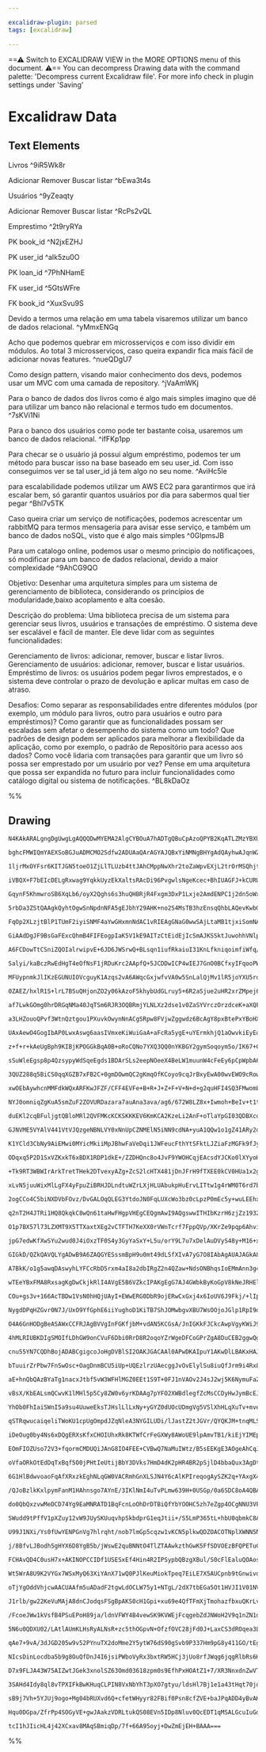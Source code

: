 ```yaml
---

excalidraw-plugin: parsed
tags: [excalidraw]

---
```

==⚠  Switch to EXCALIDRAW VIEW in the MORE OPTIONS menu of this document. ⚠== You can decompress Drawing data with the command palette: 'Decompress current Excalidraw file'. For more info check in plugin settings under 'Saving'


# Excalidraw Data
## Text Elements
Livros ^9iR5Wk8r

Adicionar
Remover
Buscar
listar ^bEwa3t4s

Usuários ^9yZeaqty

Adicionar
Remover
Buscar
listar ^RcPs2vQL

Emprestimo ^2t9ryRYa

PK book_id ^N2jxEZHJ

PK user_id ^aIk5zu0O

PK loan_id ^7PhNHamE

FK user_id ^5GtsWFre

FK book_id ^XuxSvu9S

Devido a termos uma relação
em uma tabela visaremos utilizar
um banco de dados relacional. ^yMmxENGq

Acho que podemos quebrar em
microsserviços e com isso dividir
em módulos. Ao total 3
microsserviços, caso queira expandir
fica mais fácil de adicionar novas
features. ^nueQDgU7

Como design pattern,
visando maior conhecimento
dos devs, podemos usar um
MVC com uma camada de
repository. ^jVaAmWKj

Para o banco de dados dos
livros como é algo mais simples
imagino que dê para utilizar um
banco não relacional e termos
tudo em documentos. ^7sKVi1Ni

Para o banco dos usuários como
pode ter bastante coisa, usaremos
um banco de dados relacional. ^ifFKp1pp

Para checar se o usuário
já possui algum empréstimo,
podemos ter um método
para buscar isso na base
baseado em seu user_id.
Com isso conseguimos ver
se tal user_id já tem algo
no seu nome. ^AviHc5le

para escalabilidade podemos
utilizar um AWS EC2 para
garantirmos que irá escalar bem,
só garantir quantos usuários por
dia para sabermos qual tier pegar ^Bhl7v5TK

Caso queira criar um serviço de notificações,
podemos acrescentar um rabbitMQ para termos
mensageria para avisar esse serviço, e também
um banco de dados noSQL, visto que é algo
mais simples ^0GIpmsJB

Para um catalogo online, podemos usar o mesmo
principio do notificaçoes, só modificar para um
banco de dados relacional, devido a maior
complexidade ^9AhCG9QO

Objetivo: Desenhar uma arquitetura simples para um sistema de gerenciamento de biblioteca, considerando os
princípios de modularidade,baixo acoplamento e alta coesão.

Descrição do problema: Uma biblioteca precisa de um sistema para gerenciar seus livros, usuários e transações
de empréstimo. O sistema deve ser escalável e fácil de manter. Ele deve lidar com as seguintes funcionalidades:

Gerenciamento de livros: adicionar, remover, buscar e listar livros.
Gerenciamento de usuários: adicionar, remover, buscar e listar usuários.
Empréstimo de livros: os usuários podem pegar livros emprestados, e o sistema deve controlar o prazo de
devolução e aplicar multas em caso de atraso.

Desafios:
Como separar as responsabilidades entre diferentes módulos (por exemplo, um módulo para livros, outro para usuários e outro para empréstimos)?
Como garantir que as funcionalidades possam ser escaladas sem afetar o desempenho do sistema como um todo?
Que padrões de design podem ser aplicados para melhorar a flexibilidade da aplicação, como por exemplo, o padrão de Repositório para acesso aos dados?
Como você lidaria com transações para garantir que um livro só possa ser emprestado por um usuário por vez?
Pense em uma arquitetura que possa ser expandida no futuro para incluir funcionalidades como catálogo digital ou sistema de notificações. ^BL8kDaOz

%%
## Drawing
```compressed-json
N4KAkARALgngDgUwgLgAQQQDwMYEMA2AlgCYBOuA7hADTgQBuCpAzoQPYB2KqATLZMzYBXUtiRoIACyhQ4zZAHoFAc0JRJQgEYA6bGwC2CgF7N6hbEcK4OCtptbErHALRY8RMpWdx8Q1TdIEfARcZgRmBShcZQUebQBWbQAGGjoghH0EDihmbgBtcDBQMBLoeHF0QOwojmVg1JLIRhZ2LjQARgA2JP5S5tZOADlOMW4eJImeHgAOAE5O3shCDmIs

bghcFMWIQmYAEXSoBGJuADMCMO2Sdfw2ADUAaQArAGYAJQBxYiNMNgBHYgAdQAyhwAJqnWZQBqlU6EfD4YGweoSQQeGECKCkNgAawQgJI6jG22YWNxCCRMBR6DR1222L8kg44VyHW2bDguGwahg3HaE221jqFR6hUgmG4zhePAALNp2u0XtMeLNZTLOgB2DXzba8tDOHidOLKpIveIqs2dI3TDUksl4gDCbFupHWAGJ2ghPZ6MRBNFyccoGSsnS7

1ljrMxOYFsr6KITJGN5toeO1ZjLlTLUzb4ttJAhCMppNwXhr2toZaWpvEXjL2trOrMSQhjtxZvEjfF+TLtkHhHAAJLEVmoAqNSAAFVmADFTgBVIwAISSf1wi9mbAAovgAFrTAD6+8XAHkIGKALrbU7kTJD7gcIQI+nCFbM5gj4qNMqIEtigC+2yaC+xDbhkWQ5PkYpFFBSwnBIkgABqnNOUCAposzTNMm64AACvggKdHczBvAgmgYqUsA/hIuCkN

iVBQX+F7bEIcDELgRxwag9YqkkUyzEkXaltsRAcDi96PvgwlsNgeKcec+BhIUAGFJ+kCURU0BYNC2z9K0fKmjpTADBwwwcKMaBao26aanwYo7CsazUe0vq7AcwQcWcFwIFcnEQLMhBvPEgI4tMrpXvCiLIhptInHa2J4gSxBEmgtlfqS8UUlF6wxb6DJFm+I7tOynLcrA+mil+QrUhVpQSvqqblo2pbTOasyzC8nTxOquqSlMGraOm7Q1sqSovLM

GqynF5KhmwroSB6XqLb6/oyX2Qghs6s3huQHBRjR4Fxgm3DxP1Lxje2AmdENPC1j2dn5oWxYpbmdlhK2aAvEkiqdNM9YLHZa2DsOkHjhAU6zguy6ruuW67geR6nkxdnXrgt6cQ+T52cGxAFeJmNfkB60gcEmTZCOeSXnZLFsR5HQTfxfECYqtp2SJYloBjkms9JsmeQp3nI5wUDAoQRgVOMV5C9OqPwnqqAvV+RyYNCEgADKEPQ2K5PSlATlp6zq

5rbDa3ZStQAAgkQyhtOgwSnNpdnNFA5gEJbhY29AHK+no2S4MsTB3hzEnsqQhbLAQevKwbGta76uBCFAbAkawYvcFiQgC1+IkIAAEgWRYq1xKbxEpvSqd+Glm76umcHyGrTIZLRDCMFQKidNYykknR3V+yyrHV6C4DwLn7Ic72oPJlx2dcEiaJuFC4C8UAyibX5wgilLUhAOVTQlR0pbvmVUtFzp0ljwj5SyfLFVyPLlYKtTVdsA8Gp9A0zB/HXz

FqOp2XLzjtBlP1TUmF2iyiSNMF4aYwGHxmnNdAC1vRIEAgGNaG0wwSAjLtaMB1tjxiSomNANptAanOoqdMSQszzCbPdfOT0uIClei2Ti7QWrWniJQmqkBAZDnJlBMGM55xLhXGuDc249yHhPGeRolM143gQIHVAnNnxE1xkHfGpRCYrFAqTCCaAKbMVYuxce3EGY8UEizLOyx2ZKODtzGS49J6Z1hELEWqcUpcIgKcKWMt8BywVhRfWEhzaOG5Jw

GiAAdDgJF9BsGaFExcQhmB4FIFEogpIaK5V1kE9AITzCtEidEjIcSmAJKSSktJuwohhVNlpN21sbgIHttXJgzt3D1I9onOA3shZ+2ZKQRRyi7KzTDhwCOOSIB5LCWM1JRTYnxI4Ik5JhT0nVLjgnJO4RRYVHTs4yA2c86PULuWHgJcSjKRKOXdS6wqg1GFC0puNt6yWL6EZVoplzJcXGFqWUv9e4OQHhsF4I83IIFphPLyPl1gvBzhOVW7RJB7Bg

A6FCDowTtCSniZQOIalrwipvE+6JD6JWSrwQ+BLsqn1iufRkaiuI31KnLfkniqoimfiWfq/J2rd2lKWQBXUe6lH/oaOUQCuxgNmENU0/F/ppXtAgOB7okE+hQatbGirME7T2jGB2X58GkpVJ0FMaYMyymzBqAJkAHoFw5eWSsE1Tm1nrNQ5sJj+UTDOhqWVpQeHA30fw1WO52iaDeMeB4zh8CdH3LgeI+59CDB4GCQgPAuBIzkajBR6M7FfmxnS1

Salyi/kaBczRwEdHgT4eOfNsF1jRDuKrc2AApfQ+5JCDDwICP4wIEJ7GnO0BCfxyIFqooPWibB6LjkYjIwxNMTH014oaDqQ1LUQDZnjLmWceaOK8qXFSptC2YP1o3YyfJPrHveS3Pk4DawWo6lcAFtaZQgrHnJSF09fKzBgDuEIfwyrhQ3llVEVLfTpXJCSwhZLXryopUBolNLL7vmvsMkqd8OiMMqo/NldkB6ANmAkFUndlSNl4hqShPV6oqgSP

MFUypnmkJlIKzEGUNUIOVcguyK1Azqs2vA6AWqcGxjwfvVA0w5SnLalQjMv1lR5joYXU5rqWGdGlJZShDcAYMiBpWr8gbg2hvDZG6Nsb42JuTam6dyN5GDOzaUXNV91EbtLUTctZN8iyNKNTYxLD51TGU1dDswlrHrqkg419/NJbZDceLTx3jsjS30LLY62wq4SDnMwIQABD0OxsskUEjoXCAaXMvZdXoE5WHTGnNMbm012VtOle22D7KI/sBlZo

0ZAEZ/hxlR1S+lrL7BSuQHjonZO2y06kAzoF5khybUdGLruy5+6R2aSjue2uHR2xrZMpej6rDRPpkmtPB91F4jPvctu8L771hvGwDhZgPB6AAEVVa+nXpFY+lK4NyoyuB4kUGMowZpMBlRCHCoMtQwwllmHuCeJw2/AjkqFQYTLDKLq5HUAAJlHhs6ZoJpKi9e2F4sCeNKsWiqjjqDuMYPQFg7VuC7L6og8Q0hbVyGdyoY2WTRz75MPHumT1QCyM

af7LwkGOmg0hrDRGqNMa40JqTSm6RJR3OQBRmjYLNLXz2dse1v0ZaSYVrczOrzdceK+aXQF1mQWHMhd5mgJxEXhZjY8Y7+LiW0ArpS7k0JBTZkxJKbMpZFSOCrMyTrPLEypm+6if7hZQeVlVLD7U8rdXKu6teaQGr+AKuYIa3ZJrfSA5tccx10OXX8D5fWFH8Jfvilx/KQnjJuLSjDc2SnHZE29mrv9jN+hJyzlgBLVcg9lQEDVFZQ8k9H1zRbY+

a3LHZouoQPvf3WtnQztgou1PXuvkOwynNnACgSRpw8FVjwZggwdz6BcAgY8pxBtePxYBoHX3Sigb3gQv733ySA+3sD+DTI2uRUyGt8ZUaGUO9yaAsOkouGA038nU30ZYOY6OqYLwJC8QHCP8pY6YGY3qTG00JO80bGy0lOwELGfGkYAm6ekAjOSYRqqY6YmY5qK61q9CfKFYVYjqdYDYNCaUzCfIlYDGGYFqqUPqmmou/qoMkgDwygE4hAhAmA9A

UAxAewO4GogIbAP0LwxAswg6aasIVmxeKiWuiGaA+aFcRa5ygE+uYErmkhjQ1aOwvkiEyEqE6EmE2EeEBEREJEZEiwFEI+GwY6E6xa/hjhM8g8yg9aTaLabaHaXaPafaA6Q6Fh1EwRSu5y+hkAnm4KpiC6J04wM+VuokGum6oWfMikVhe6isgRVcW2JYqYs+O2qAympGpo10K+jkg8GoG+4KDuV2EgPAUAswpAMAbwYIuAr2T+H2sGZ83+H+Bq5K

z+f+r+kAeUgBph9KIBjKPOGGkBqA0B+oRoCQNo7YXQ3QQ0nYKBGY2gymSoqoym5o/IK67+CqhBrGZO7GBMpBRM5BtOVBh0n+aG2OaY7U0wnU8wmo40XOs2vALx/BdM2ogh4JjGEAvq2mpQ0hsh8hihyhqh6hmhkCOhehFm6a6uNumuOM2uQyBMNhui5MKuEAORc6ZupyE0AkROxRNiNJpQtw5R9ub6a8rizuvAMWPiCWfiSWyeBWm4+gcAgQpIhA

sSuWleEgsp8p4QzsypyWdSqeEgds1BDArSLs2eepNOeeX4BeLW1muunW4cFeEy6pCpWpbA6yI2Wy7iqAuyU2uccmfI82VRi2NRy2NEdEk+ekHiLyTQbyzcZkrcZodYJo6GpQfcXRGwswvRW+XeERUgSEKEaEGEWEuE+EhExEpEUxAGMxL+cxb+8qv2B8/2P+yxO8ABdKwBX4HIoBTKyZQ20OUB7K+oCocoGBSoVo9GHYWoK6TKCoJCGopqv0XYjY

3QUZ288q5BiCS0qqXGZB7xFB2C+0gmDOwmQC2gKmqOfKCoyo9cqJrBxyEwA00wvEWO9cRowhvBb+CJXEHUj50ogCqJ6JRulmGaNpJeEAdmmx5h1yKU/41hzmBudho4jJzJ3mrJ/EFiU23JNm+yW6YW2+tZNEUAi4fcywyg3A5h6Quiiiq69wzw7wXwPw/wQIoIEIUI5EXi0kSSMO8oQ0YCc5/EpxnqvE/haJuA3SH08oJ07YJ0qOHY4wWOwlcImA

xwOEbAywhcnMMFdkWQxARFKwJFZF/CFF4EVFe+B+R+J+Z+F+V+N+d+g2quHFI4SQ3FMwomLUk5lCUw9YwlygolSGoMilylqlsYDmmlWcoQUATo+gCWMggValpR+Fme5swR+YuARhWlKwSVdEKVvkoZ46vocAQVeio4UEY444XCJQSQUEKuYApVjQJ5Z5NYZYl5PA15/hYAzKD5T5404JsopxVVWRGA+AQEFAWZC20EwZGkuVVA9RHuK5Nc22cZp6

NYJ0omniqZgKuA5smZuF2ZOVURDazara7auAna3ava/ag6/672W8LZ8x+Iwmoh+BeIv+t1tmF8GxYO2xEOzKD8+xhxXycQV0PKqO7U5xJ06OCojUMllCJ035pGLxa5u5G55O3xaqO51Oe5dOh5eqwm8Q0wtxRoLOXY6osNFqMJ9CGEKYaFmEzUMqCmvOnEIhVkvVvY4hfqiFV4hh8VaxwEea/CUFvAoVTm2i8FRVBiVMRiuRPmi6/meB3eJRFJZR

duEKl2cqBFuljgtQBloMRl2QVFMKcKCKSKKKEV6KmKCA2KzeLi2AnF+oTlaYpGI03QDBXcqO6moMPlYlqAcoWhY0qY6oqoqod6/CAVxAKlcVIVoR6VOlxFWtZhhlotJl3cZlx+p+5+l+1+rgtlbF3iNtI4zg9tY0tYHC3V407Y6o7tX4ntJY2g0mGEWOLUZolx9N/lChsVwVOu+AQt+y4VkV0VHE4dHdPJmIBFmV462V3NGAGVyVIQOV6R2wBVal

GJNVME5VYAlV441VtVJQzgeNBNLVY0xNnUpCZNMElN5iNN9cdNA+yuA1QQw1o1gZ41ARy2dRjsMZTySQ750Zjyc+fIv0horUMCR2q+1Ei421FRu16wCaTwmAm4O4OcjaFZ11hKNZT191QJkGd1L1/+Oa71bZ4OYBkOv1T82GvUpytxX9Z04wrCDGXlf83AlYp5HYXUTBc5fKxOGNyNXxmiPx6CW0mqlBB5hptBHQ/IcBbU4qso0CMw5N8m8J48TU

K1YCld3CbNy9AiEMwi0MYicMkiiMpJBhwFaVeDqi1JWFeucFthYtSFktLJZiaFzMGFk9fJyt/RQpkWIpEsgscWvi/iOpPW6AOEDwqAQEuI+4aDYF2SgTEAwToTbA4TkTZsOetsTShpTsJpKTns3SjWvS1pJjpQdpYyDpMTcTYTOIET1KlUGyo2np3pxRvp3Oc2pyY1w+r9R679jyjDct81f9s1cwv0lknRG1DoEDApqtKZOVA4OI8QRgQgSQp4V1

ODqxq5P2D1SxVZKxkT6xBDX1RDP1dkE+/ZZDHQnc8o4JvF9YWOHCqjEAcsdYJCKo0lXYyoHCZ0nDAjHxSCJBaNvxu5/xwjgJpK/IRq0qgdPFy1BktCTTcJimYw9YXUpywDVd6jYupQumkuBmMuxm8uZmGRjJaumak94FI4w9ljIt1jDJxuUtrJfmlxzjitvJOFkDjuUWYwYpvjEp/j0p6wcTSSTAlTKpEyfLYQpAgrATFsZpq6aTDyWeWTXSPSvs

+Tk9RT3WBWIrArkTretTHek2DTvexyAZg+ZcS2lcHTX481jDnJFrH9fTXEE0kCV0HUa1x2g8m4YzKteFNaEgGoOEbaOcqM7rSzzZuDtZazmDj1qzTZmzr1PNtKQBhD3ZEBpDX4L8VoyQamhGN0po+O6On0iQ/IZYpy0qHYQ0qJrx65xBW5aCxAfx/GgLQmmD/IaBP86YbUpoUmXQcjYwCjLCUCZY9cXqtzAF9hmJMhchChShKhahGhWhxJ+LnNxj

xLvN5juuWixMlLgFX4yFpuZiBRHJDLndtuWZrLXjHLUAbukpHuErvLITtw1g4rWM0T6rd7bAD7STup7saesrmTUrCruTSr/SIFIcoyart7qA97HAj71T7p7e42erVi02fpzTA+Q+pr4Y5rGeU+XyPTtrzRbU+OYCXbIDaZuA04Hr7jkz6w8QHwOQgI04gQyDyzkTrx9ZWDYb0bN1obcboOflhTKG+zPZGwfZBxA5GOnUA0SoDUWoECA7eb6oyQzK

2ogCCo4C5biNXDVbFOvz/DvGALOqQLEG3YtdoJN0FqLUXcWo3bz0cLpzP0mEc5y+wuLEEhxVoMGoYIE4pwm4MAzgE0zApwbw7QuAc4HATw04i4PnC7QF5JR7lJdKZL67LmNj1L9j+R8wq1h7ZLrjJ7PjTunp3jHjF7fjUpisEy04IT/LYr2zz76wFXqAVX0HZWkrX7+pMr1Wv7rX5pOT+eeTQHBTpeoHJTBW9XjXWrNTHpurXeByyHRcLTT9bTZr

q2nT2H4JTRi1HQ8QkqkC8wQn61taHwFHgpVHEgCEQgmAwI9AQgswwITHIbKzrH6zjZz1932z+DCbezSbJDWGqbkopGinrCNDTUX9kbcso5td35Hq0oNYULd1lbnxPz25fzGN+n9OONTbX9s5EmsNCoymQl0LsJLdH548pYRoLVDrrNIu7N29XipA7QhAjaYyGoqsFAO4x4nQCEswx4OEc4Tw8QuQA1hLwH8Xq7oFSXotVLEts6KFe7GE3yWXFjOX

O1p7BX57l73LZXMT9X5TTXaxtXEg2vCTFTH7KeXX0rVWnTcrf7FppQVp/XKrZe9pqp6AhviTVTLeE3cHaA9TiHjTsJ/erT6Hh6y3NrXTHQVo63ny40GBx9yLKZrrGwOcR3Ez3r6AMAAAsvoHA4MB8JdcjNMVxw93WU99g69+7zxx9Xxx1gJ194cyJ/9YD/KEAkaN3Ft19EUV+HLL5gND9KaF6tebm8928Zpwj9W1Tp85jQCY26SlAnECDdqHL1dK

jpG7edwKfXwSYu2wud0J4iOxzTF0S4y3GyYaSxY+L5u/orY9L7u7xDelAuDVyS48y+M16+xZ46r67iV9ezyxIAcGYMQGwFQC4AvSTAWJMwAa76BgBgQfALgAADnAAY7YBRIMgEA4AVEE0BBBgBZgZgPtDAENdnYRAIwIUiED6BQm1gPQKgFWCUDUqxsVANANvjhJ8A2gIVjEz/4kBABaA0AbQJIFQDMBCApAcyFIE8CvSuADATANQDYDcB3AggaL

GIGkD/QZkQAVQLYgADwB9A6ZAQGYESssmBpH9u0mt49dLSfXIvA7yG7O8IAbAgAUAJAGkA8Bwg+gfwOQFCDIBIgsQVgN2BSDwBCceELINmQkCyBigygQgGoGqC6BmAjQUwLdJt4RSPvXkj3lm4B8FuQfGnJhx/rYdO4uHX+s0W7jOohCtzfbtRAHDJ9X+OZB8AgEex7BlAc4HosGxjbcco2CxCDJG1eLMdy+YFd7psXbL8cuyuxFvPXzE6lh+oUm

A7BkK/o1g5awqDAswyhLYFCcRbD5rxm4aI8a2dbIRgZ2n4QZaw+NdsONBhqsIoEMmAnn3g4S2cuIkqThGNFEyU8XO1PAllzSP7tCzGmxRLnSUNyX9UuMvW/kAnv4rk10DwpXiyzy5ssXceXdXqV2a5V5sAkgQAX8AzioACqqwPAbCNIjkBSAqADIFEgSzYAtYorMwLANoHBC9ApA3YIIEoEawSAhAWZCgP0AABn4gI+GNjaBUA5sQAYnCiD4BUAL

wTEeYBxFMA8RxsagKgDwCkjkRlI4AVgE5B6VZkcIPAKgEgG7AJ4GWbkByKoGpV8kNeJRHElCBRJTgIQKACIHCBaCn2EeGJubChEwi4RCI4pOAORGaBUR6I/QNyOxHGxcRhAfEeAMJEGBUAJIpQeSMcBUjSBtI+kbcGYBMiWRXpNgOyM5FOjeRpAfkcwEFHCiLRBYcgOiMwCSj/ROol2HKL9jgDTgSo+EEEKAE+4NRHALUcwB1F6iDRoY30Mkyla6

COu+gs3v+166AcTBDw1VsN0hHQjUAyI+EWwERG0DbR9ojERwCxGxj4x6IoUV6J9Fkj/+lIpwXKLpEMjQxzI1kZGIIDRixxPIl0XyLdECihRoQZMWKLTEZiFxHAGUcAPlF5iCxKo4IWqI0Foiyx9AbUReKrEKkjRMHaIXU07w+kDW/pebsa2qIv0lu6TD+mMFrCR8Kg3KCYBgUK7x9QGg8JBlcFHjnZleAxdAE8DuCbV9AgIZ4HdzqFF9w2ixIfq0

NygdDPqHZGvr0N7J/UxO9YfGphE6iiYughoD1KiTB7ShJOMwbgvXBU7WsOOjoJGlp1RpI9dO20NYWj1KCiNeAEnLHBhC6BzBzyYCFggkKJ4CBPyO/SVF6l36ot3hB/YXqYxP6T1z+9JLdh5jsafCbo3woaL8OtxxclauXIrsCNFKf8uW4ItSBMkipKCtk1seEexCOCkAOA1AKJJIJWCAD5Rs0acRwHzDchdEAg0IasHoAJj+xg4rwTgLREkCok6f

O4A6GnHODgBeASAWxCCFRJAgBVVgInFGKfjbM+vdAN5KCGsA/JnIGKkFJCkcAwpVgyKWiJ9ixSlS4EBKbQKSkpSrRdgjKRAOym5T8pqAw8cVOAGrAypCACqWoFmgwAapnk03g0ja4W9Q+VvZsTb0gB292xDkwpo72KbmCGpqwJqRwH8mtTgpoUjweFJzHsAepnAPqfFKiSJSEAyUwUaNO4HjSspHAHKXlKJEzSipqVeaQgEWnLSqpa0qITq3g7Td

4hMLRIUBKDIgSMOIfLDhGW9onCVuF6Dbi0RrD8R2oqoYZrWgeDFCoGPrZgA8DuCEB2ggwQgARML4sdi+EbDZqzLaE7MPuVEnoeAW+4w4xOzgTqE5TajMTpQz5LuOjgNAdhTy2oMsF3BuhSoBJ6DeHt8zH7o0J+qPbGtJIerJgoSc5Rul2FkqqSUZ6k7eJ+RBpdxzQQnPfuLTJKH8Tpx/Kks8LP6vCEKDsiydfzphm47+tkhXrrgBEv8u8sWfLtFj

cnu55YN7CQDhBojADABCgigcoJoHgDVBlSI2OAKJGACAAl0APwDKAIpuY1AKwDlLBAKxHAJUtEGWDJjKBAAK/8mpjvBhAmiBNI4BJzABHARAWEJgERCpxgUsAVEn1FWCUBAAm2vFJrHh5zBcc1MYnPIE+SQhQ042BnK1j5Tc5+cwuc9PAGlyfA4QKJFXP8C1ziADc6MMAObm+C25HcpRN3PUEFIORwQgecvOyBCAR5pAseSQIGmTzpSOg9rpb065

bTuuirZrPbw7FnSwOsc+OagDnmBCU5iUp+UQEzlrzUAecggJvOvElylSu8iuQfJrm9i4Rx8xuWfJkFEDMpjo9ufPOvmADb5jA/uVwIrnDzABo8jihPPWkbBPeMQ38fqwSFGs0OE1TGWBLD5fIuhaQgmZ8i6AXQvoUmcmdRBewoTQUfRY7qnx2DIQHgcAdoHAEMGwgC+qDNoY9w5mkSy+5E+Np0MTY0ThOdEk5pyMwjJBHyvEVhJKlZwTC/uPtLHE

aE+hnQbQAzBYaTg1nacxJtbf5vW3WFHlMGZ0EEt1S9T+0FJ1nVAOv2J4sJ2wj5K6NymuFaZzJque4c7MeHGSHhpkt4fv23aWSb+1k0hAHMf7/Dn+nrUOcKQ/6giv+0cn/kE0gXQLk5/04rANjXlRIrRNgsgRkmyCeiPBgopJJ4KiT+Cr5sC2gdQuKasLyAJo9Vs0oCGtL0p7S2gdnK6UDiH5TAXpTUCODTjBlDXDKdaNGXyCKFEytQeELvmsK6xZ

vBsX/KbEALsmQCwvK1lMHl5p5Cy8ZW0v6yrKDAAg7pYFO2XWBdlegfZcMsCCDyHwJymBcEJUGTKLljA1hdq0m6Iy/x3CwCbwoxnB8BF2HQ0MIqNJZDCZzMRuoMLloFDB46fKmVCmCRmAc42AeIPUFqFcyQM7MkiaX0IlvdjFlE7oTsQFl18LFv3fUJWChojQbQ1DU4tcTQJ41QSNYfYRah+jeKiCo/PxSsMCWSTdZNBB6t3GSDagFyc5ZakJCOHy

YhOb0FhIaiSWnI5a9su4UuweEksTJHslLlLxNy+yGYZ0dUOcUDmgVg5VSlXhHLqXuTv+mveZamKhFj5W5YQKBQcpWVRIngGWfse+CECEAN5/gjIPKRzmKlYk7Uv6eAIBX+D9AOcxOAAK6WQLNADeNEbOLGS9KoZ5CsIDQIdElyEAQgA5Zq2IDaAokkVb0e+EAE+wwgygRNXgIWQRqoxY3YgKgFjUgDSBqCgQWWIbVNqyxmQGZXVNiaQLQ1KSBtZG

qSTRqwucaiqeliTWoKU1cpUgOmpdJZqNleA3NYGILUDi/lJastZ2tJGVr/QYQKJM+tnqMLSBYQJtSOrbUcAO1s4ntRbX7W0DB1D8zcSOrHVxqjgk6gudOsAFfrNRC62sZ+weW3Ldp/8+rJosOnGCXloCswcKxXWxTw1wQwAZuu+Uxqd1LoxNcmtIGprj1GatgGerSk9K8116otRwFPmhN71Fa4AW+tfWhB319ahDT+vbUziu10U3tcBvAGgaRBHI

iDeOug0by4Ns6xDQgERXsKfxCHOIUhxRk8KTWfCrFeGXWy8AWoUE9lpAmvTB1/kiEjYIMEpUYSIAi4SQPgA1D0B4gE4SmYyp0XMriJTQzmd5pByV82Qn3MxUc1E6WKRZXUW4r5j4isMOoK5f+KJgGjqhPopyFUGmCgTf0Ghw/CfksM1nI9tZQSqSRqtCU3RJO0ffkDxEARy1V+HQC2SarbBWgWoADYdnpIKVGNYuZLO1bkodWS9ClPs+1n7JskP9

EOmFIOZUso72V3+fqormCMDUQiJAnG8IO4FEE+CVBwQ7NaMuIWtz/B5sEEKgE3AOgeAhCqJD5R2jOxbBQ4uEZSLjXLaCArcjAfoHanMAaRqAM7UCspF4KgVXykrP2NmSOBgBnGnARgMu02ihAm452FssQBnaWBBWJbcshgGaA1tqVDbeeqfnnySFEA5kftsO3HbT5p2+OdkEpFIjrtpAW7Qjoe0ZBntr297UTrRGwjvtyy75eAIKr/arAhCkuaIL

oVfaORkOtEdDqTxBqf5O0jPHtIeUtijBbY3DVks7HmD4dK2pHR4BR2pSjlD4bbaQux3AgDtR2k7bUEJ0XaSdwQm7eiIp1ojHt1Ot7frs+0M7sgP2jpazs+ns6gdXO0HTzq9KEAodFtQXR71g4cKtN+yZGf7z03ATh0oEozTbDNRmaOgNoQ0C1R37SLB4izaeKhM3zoSd86wJIB8AHBwB9AzARtOAy82fY2Zvmr/IJKPhMrAtuzPmTyuIZ8qU2tUY

6G1HlBdwvoaoFqAfXRxzkEghNLqGW0VACRmhGnXLSJN4Y6cAlKPIreqogAySZK2q+YAxgX43QLZtWr5L20YYTQOESs/8m1q9kZKbVWS7rVkryWeyr+zqwba6uG12SFaWS71ZNrf7hz2Wkcq9g0qDXrAHQR4vBSmMKmhwdtn6vcfiKLFljnYl42AQAFfwgTG60UAOxHLbwIv+ugaIKR1QB0+j2DnY/IrmkwcBygJgE7sgW4BJBaIlkMENdH4jBRYG

/QJoBzlkKxlpymFanM1HAhnsgo7AYnE/3IKlNmI4uTvPLmw639H+0USGp/0a6SDC8oA4QBAPgGEx6y5jVyAVJiBfYGu8gJoCQMoG0DdCzEVkCwM4HAdeBggybojUiGyDIgig1QeOWLKF5sK8AWWMYOqxmDVSWuSgtg2cGFR3B8IMhs2kew0NoujDeGAOkQAjp0uslrLq8n8GM4J47EVYGEP/7RDkY8Qy7DAMQHpDUB2Q7AYUNY6lDKh1A5xvQMaH

do0QbQxzvwMeDCD74Yg9EaMNRATD1BqFcnLoOhDrDTBiQfYbYOOHC5zh7eZgp4OCgNNU3VFbpvRX6bMVKQrGSIuM1phbmvTZouqBmDLV4JSwBPrhHs3p6JAswc2JIAdAfBZgj2JPXikrIV6h+bHQfQDkMWV7eZ3K76kJzC3/U8a/UPGgJHbCkZXyqsu5mMCxzaq5geNNLUSoVVfNNyyq8fnp0n0iNjyxxZ1KQi+gE4LVNWhIcas/JDQ2oNobuN3F

SWudd9tPffV1pXZuy12vW9JUySKUuqvhpSkbdprG1eqJtii+/S5LmP365tL+hbU0qbmkC8A7ItgJvM4DZxfpaO9Ka3IinhBYkXS0OGZEIBwB2AlAzubEZANsAIDJc17bEkcCXj+dkCwGeMrqNwre5d8wUUlPYHWDupUSIkbvMwAkAUdvBiBUycPGsn2TIef2FyeY1grI1mQZgAKY41CnuQoppQRKeAPxHpTKUl7XKIHFxG11nGlU7QcXnnKNTjAr

U99J1NXi/Ys0fUwYENPGnVg7hlrqht/nob7lmGp5cqzw1vKCN5plkwQDZOACOTNplXWNN5Nyj+Tfy10yKbFNWCxDUpmU36flOBnW5wZshaqbDM9yGBxTKM//w4HPT4zigsuVgGTM8MhsPRlFVwv6OodBjoe/heHr5Dyr8ZsZMRY+QmhZgVGCejYI9iWMnd0Ai4VWNMBxB7BcAx4IwCzIC0HGS+ZesiacZMUhbeVexeveKElBWhAa3Ec0JAl4gQJn

j/8BfvLJBodh5gHYX6D8YgB5b/jWswE2quBNNtO4TlZTAAwkzthGwK5FfSDVOEzBFQPETuCiduGLtOtFjQ/S8KsZmT9J/Ws/XkVlAiFKwK6P4TfopMp8qTZ7J/XLDlpe4IAx4TQE8DBQaw2AaAA4GEBim/7gBNEWEWoDBQiBgBrhlncqc/VVIMgkMt7UwCyDcgM0tuosUjs0BEBIxYaxMZwAcBMBrAVgp+fKWWDYAAAt+6bTnBD5Tj4GiBOeoD+g

FCHAvQD4C0usH7x+AKINOPCCIDf1USESxEf4Hin4R2IPSypbQBzgXBul/S0cFlEaluQOAosf4NYCkgVLHO7AzGE0toiv14AhBVrCGV9ZftD8rVHAMkOfTghdGk9UqTYBMjjwGCrKy4KSllGSj7gDLIwHvmKjlRRYyAf0tIBMjQIQQxgBB2NOvTJ128oDWpXCATx1oEQic/ICiRRIPg6l4U95YXnFXjYaAB8b7kFHgqA8go0tcskIMTWm8E1zOb+v

Wt5WrA8U9K2VYGx7WSxMyQ63XiYAnX71wQ0PJlKeuMiokTpeq7EiLE7X5AUCpnb9tGnwivdaIsGw6I1IZJVBRh+DcpbavfTPR2QbEDALRGAD5SuAIwD5Jqv0BnQQgcK/eJ8Auw0R+gR8FEA9HMmP9qoiMIIGCscARLuAOELtdE0g2wgp8tEaEDCFRhjLq2pXVdPRFY2YV4hja0cHAFBiVxqAAABSs60xqa24EMsDHLjbgHOsG4KOEBkgOdZG8q1A

oTjYgOddVhjcwAACUAAfm5uADadF2tgwLdOCLW75y1+NTgL/2dX7tbEGa5Ot1HVJI1V01NVkB7FWDMr0Gwqb8qx2Fq2AttjgI9ktGpVSAkhosVdPdgVmG1/Nym3gFCGcbMg+AaEfaOAGnBggRpxXROeoFACc7cAxAUZZBvK2sAqtxjZGs5BkBu5VAkiDDJpHZZCjYgcTbgCGmpz47DUkm9gAblK6f9002nFVfmucaHb1uuEf4J2uymPbclrZXRs1

J1rlb/gw22KeVuMAjA8dnCJodqsFSgBpAKS0cH1Gpi+xu69e4QfTFmXjTmohazfbxuQKrLvgT7S7eFOMD3b2ci0xlluCbzHAqgKMcIBauR3ADkp+I5IcXVzL1gvF/i87BJvCXwgod8SxfavsyXUx8lg20pdauqXcrGl+6wNJ0uEA9L7AJK7gCMu7QSAplp6RZddO2WOlVAxyzjZctuXfg0BjkDAIeu+X/LegQK41dWts3ltoccK1YPlJ2ASYuAWK

/FcoeJWw1kVsfB4PSuEPoH89ja/ldnVFWY4B4vewSK9KVWEjFcqgebZdJNWoH2V9q1nZN1dWerU4/Mf1fYdAqmAI14IGNZ+uTXppAtyTXNbzGu3/762laxwDWs6OyH2lqgWDZevqi3rYQ+ZJ9a41nWpxv1q61rBuuROtrj1lZeDf2s153rST0gF9dSc+PLrRj0MYDaPXA3trBj8G3btoHQ2BdcN+pwjedKpyUbNj9G+NaazY2qz+Nwm6VIcgk3fA

5N6u0QDXU02/LAtlAUmKLHsRyALNsR+zc5thOGpvN+OfzfOVC28jFd0J+LaxCS3dROqea3LZDGK3G7SlMuS3bzWa2P7qYnW8bf1vBn/rHo556baW01OLbNtu25bvO2L37xQTv+8U3dv32vbDjn2/45QEc2wUVZ4O3KVDsenunUdkG/4Njvx3E7G25O6neUG+Sbp0N0VhM5dh53IFBdou63JLtl3KHyOlOcS7wD8D67eNqKU3Zue63/J7dheV3eNh

qAe7+9vA/3dJGD205w9v52PYnuTX2doMme2Y5ytW76dS90gSvb9P337Hm9pG8y411GO/tEghAEfaiQn3doZ9maZJcTXX3ZLbB1V0S4lHP2SpM6l2+/Y51f3E1aI3+0tYOeAOWTwDks2SPAebjIHEd2x8EKbNwPDRqZ4XQIrF3ZmAOwC46UEbAVdiJAyDgS2g9QAiXMHpCiS5fbNe4O5LnRue4pZRdFiSHm1h61QISvUPDLEmhhztHMsVzLLZkVh0

NIcsDinLocdba5b9g8OuQfDnJ4I6jsiPWboVyRx3bxtRW5HCj3jUo8rfJWqg6jqgRlbRs6HUxJb3R4VYyeGO3n/c0x9VYcjtPan1jwNz046uQv8A3VoIM49vEDX3Hw1g7V47seT2/HM1vtYE4WsguCAy15AGI9uukOcnMT+p3E8fFFPjrKTtdeU8Dtg2snd1v98EMqeAeDriTkD6dbA8XXA7lT39UDYY2g2APENqNczszstON39NxG1EGRtTjUbR

D7x9FLJA43W75AIZwtJGek3xnolSZ63Omd03618zpm0s9EfhPxHOAtZ1+7/XR3NnxdnZwVT2e0v5r4EQIGSJOfgQzn9z8AUrZZfXOfAtzjW8GIefACnnetz58qa3ckaTbOn/dz85HvR2F7CroF2+/dco6WdLo1GGq4p2+2G1/tuF7jcakh2YpyLo96i9I2kCMXUSLFxy5TvzW8X10zO0S9Y8kumnZLoIBS/5sTxqX+z5XSVJi8Mu67SCq583fZdt

3SAHd4Idy8ql8vTPXIFkBwKHuqCLPIN8VxNbYhT3pXO7gtyu/ldsHl7Bj1e1a43tHqt70jqKbvf+s6vD7x90+/WuEGmvpLN94AXfcc9qun7elO14AIdciBTPzrn+8E9Bcevo7XrkB76L9cciA3S7mB16YZfwP4ZyK73pwt97/i5sZoJSOAFkQbANFSIYxNrTUj5hMgNwbnL0AYAe6KAi4PhuPty2nBQfYPmEP4ZEA6oBw0GpEMxmElKrbeUP4ytB

sB9j7Vh+5YJUj9ogo+Mg04bRUXvd6Q+cfetWHyyr82FBif0Psn8cfZVE+baJPqADD4yBvAKJfHKn7j/0DHhqJL5w6cj9J94/xSUc71Bz4F/6BpwNSmbXz8Z/M/9A+WCNxD4Z/U+Mgr3xKjPVSrxVRfTP6DZuGnpZVZ6taeepT6V+c+x6eWQItjAh/JJsb+ABCG2CVAJBzoEwShMXWROU/rfzofAGCD5DVaKwhOMBM7ULYi/CbBgd700AIAZwuKGB

Hqu0DGpa/ZfrPp4SOGyVE+gwJAakzVDRLtukQS08EVn5IDp8Nluv0QcEDT1qMSALGcuIuGdC+RSAygf0ArdTC2heAXlFv836crxBLbvoEiH2pxs3J6/uARv2el4DD/s2gojv137j8m/Is8qbn87GMua/CWJEByEKdIrx0vwWQEv+PFiGHSiAXtHfxADGRferv/uiAHreziIy4/dgfi9UGYCghRKhf1YMX+itl+Ng1QDWAgAnAJN8AYf1IjSHSDv+

tcI1hJIicHL4j42XCxav8MAqSBmiqDp/7f+66A95oyj+DwZmEjEH+BAAA===
```
%%